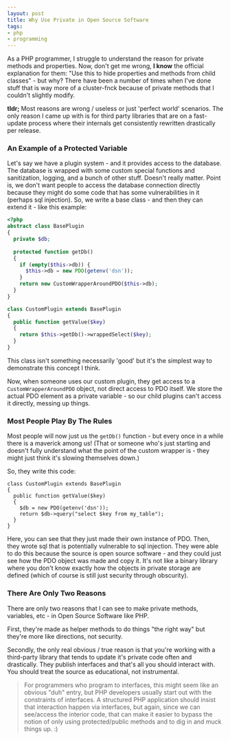 ```yaml
---
layout: post
title: Why Use Private in Open Source Software
tags:
- php
- programming
---
```

As a PHP programmer, I struggle to understand the reason for private methods and properties.  Now, don't get me wrong, **I know** the official explanation for them: "Use this to hide properties and methods from child classes" - but why?  There have been a number of times when I've done stuff that is way more of a cluster-fnck because of private methods that I couldn't slightly modify.  

**tldr;** Most reasons are wrong / useless or just 'perfect world' scenarios.  The only reason I came up with is for third party libraries that are on a fast-update process where their internals get consistently rewritten drastically per release.

### An Example of  a Protected Variable

Let's say we have a plugin system - and it provides access to the database.  The database is wrapped with some custom special functions and sanitization, logging, and a bunch of other stuff.  Doesn't really matter.  Point is, we don't want people to access the database connection directly because they might do some code that has some vulnerabilities in it (perhaps sql injection).  So, we write a base class - and then they can extend it - like this example:

```php
<?php
abstract class BasePlugin
{
  private $db;
  
  protected function getDb()
  {
    if (empty($this->db)) {
      $this->db = new PDO(getenv('dsn'));
    }
    return new CustomWrapperAroundPDO($this->db);
  }
}

class CustomPlugin extends BasePlugin
{
  public function getValue($key)
  {
    return $this->getDb()->wrappedSelect($key);
  }
}
```
This class isn't something necessarily 'good' but it's the simplest way to demonstrate this concept I think.

Now, when someone uses our custom plugin, they get access to a `CustomWrapperAroundPDO` object, not direct access to PDO itself.  We store the actual PDO element as a private variable - so our child plugins can't access it directly, messing up things.

### Most People Play By The Rules

Most people will now just us the `getDb()` function - but every once in a while there is a maverick among us!  (That or someone who's just starting and doesn't fully understand what the point of the custom wrapper is - they might just think it's slowing themselves down.)

So, they write this code:

```php?start_inline=1
class CustomPlugin extends BasePlugin
{
  public function getValue($key)
  {
    $db = new PDO(getenv('dsn'));
    return $db->query("select $key from my_table");
  }
}
```
Here, you can see that they just made their own instance of PDO.  Then, they wrote sql that is potentially vulnerable to sql injection.  They were able to do this because the source is open source software - and they could just see how the PDO object was made and copy it.  It's not like a binary library where you don't know exactly how the objects in private storage are defined (which of course is still just security through obscurity).

### There Are Only Two Reasons

There are only two reasons that I can see to make private methods, variables, etc - in Open Source Software like PHP.

First, they're made as helper methods to do things "the right way" but they're more like directions, not security.

Secondly, the only real obvious / true reason is that you're working with a third-party library that tends to update it's private code often and drastically.  They publish interfaces and that's all you should interact with. You should treat the source as educational, not instrumental.

> For programmers who program to interfaces, this might seem like an obvious "duh" entry, but PHP developers usually start out with the constraints of interfaces. A structured PHP application should insist that interaction happen via interfaces, but again, since we can see/access the interior code, that can make it easier to bypass the notion of only using protected/public methods and to dig in and muck things up. :)